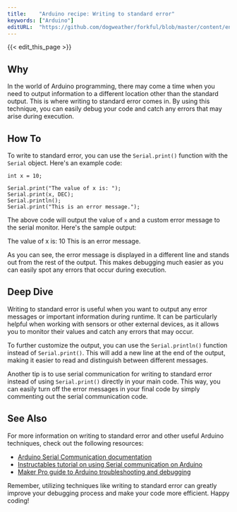 ```yaml
---
title:    "Arduino recipe: Writing to standard error"
keywords: ["Arduino"]
editURL:  "https://github.com/dogweather/forkful/blob/master/content/en/arduino/writing-to-standard-error.md"
---
```


{{< edit_this_page >}}

## Why

In the world of Arduino programming, there may come a time when you need to output information to a different location other than the standard output. This is where writing to standard error comes in. By using this technique, you can easily debug your code and catch any errors that may arise during execution.

## How To

To write to standard error, you can use the `Serial.print()` function with the `Serial` object. Here's an example code:

```Arduino
int x = 10;

Serial.print("The value of x is: ");
Serial.print(x, DEC);
Serial.println();
Serial.print("This is an error message.");
```

The above code will output the value of `x` and a custom error message to the serial monitor. Here's the sample output:

The value of x is: 10
This is an error message.

As you can see, the error message is displayed in a different line and stands out from the rest of the output. This makes debugging much easier as you can easily spot any errors that occur during execution.

## Deep Dive

Writing to standard error is useful when you want to output any error messages or important information during runtime. It can be particularly helpful when working with sensors or other external devices, as it allows you to monitor their values and catch any errors that may occur.

To further customize the output, you can use the `Serial.println()` function instead of `Serial.print()`. This will add a new line at the end of the output, making it easier to read and distinguish between different messages.

Another tip is to use serial communication for writing to standard error instead of using `Serial.print()` directly in your main code. This way, you can easily turn off the error messages in your final code by simply commenting out the serial communication code.

## See Also

For more information on writing to standard error and other useful Arduino techniques, check out the following resources:

- [Arduino Serial Communication documentation](https://www.arduino.cc/reference/en/language/functions/communication/serial/)
- [Instructables tutorial on using Serial communication on Arduino](https://www.instructables.com/Lesson-5-Connecting-a-Pushbutton-to-Arduino-Breadb/)
- [Maker Pro guide to Arduino troubleshooting and debugging](https://maker.pro/arduino/projects/troubleshooting-and-debugging-your-arduino-project)

Remember, utilizing techniques like writing to standard error can greatly improve your debugging process and make your code more efficient. Happy coding!